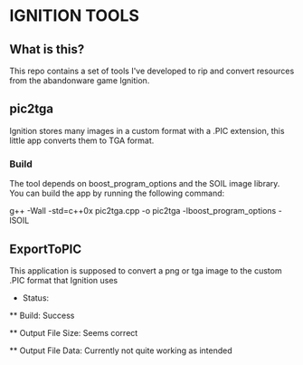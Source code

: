 # IGNITION TOOLS

## What is this?

This repo contains a set of tools I've developed to rip and convert resources from the abandonware game Ignition.

## pic2tga

Ignition stores many images in a custom format with a .PIC extension, this little app converts them to TGA format.

### Build

The tool depends on boost_program_options and the SOIL image library. You can build the app by running the following command:

g++ -Wall -std=c++0x pic2tga.cpp -o pic2tga -lboost_program_options -lSOIL

## ExportToPIC

This application is supposed to convert a png or tga image to the custom .PIC format that Ignition uses

* Status:

 ** Build: Success

 ** Output File Size: Seems correct

 ** Output File Data: Currently not quite working as intended
 
